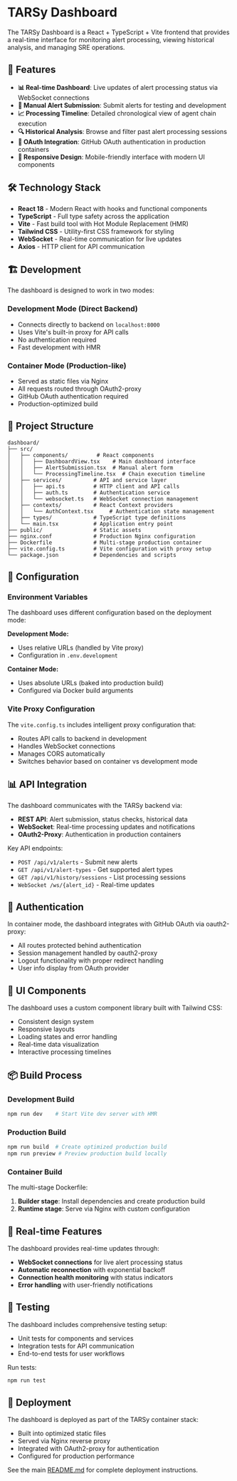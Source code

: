 # TARSy Dashboard

The TARSy Dashboard is a React + TypeScript + Vite frontend that provides a real-time interface for monitoring alert processing, viewing historical analysis, and managing SRE operations.

## 🚀 Features

- **📊 Real-time Dashboard**: Live updates of alert processing status via WebSocket connections
- **📝 Manual Alert Submission**: Submit alerts for testing and development
- **📈 Processing Timeline**: Detailed chronological view of agent chain execution
- **🔍 Historical Analysis**: Browse and filter past alert processing sessions  
- **🔐 OAuth Integration**: GitHub OAuth authentication in production containers
- **📱 Responsive Design**: Mobile-friendly interface with modern UI components

## 🛠️ Technology Stack

- **React 18** - Modern React with hooks and functional components
- **TypeScript** - Full type safety across the application
- **Vite** - Fast build tool with Hot Module Replacement (HMR)
- **Tailwind CSS** - Utility-first CSS framework for styling
- **WebSocket** - Real-time communication for live updates
- **Axios** - HTTP client for API communication

## 🏗️ Development

The dashboard is designed to work in two modes:

### Development Mode (Direct Backend)
- Connects directly to backend on `localhost:8000`
- Uses Vite's built-in proxy for API calls
- No authentication required
- Fast development with HMR

### Container Mode (Production-like)
- Served as static files via Nginx
- All requests routed through OAuth2-proxy
- GitHub OAuth authentication required
- Production-optimized build

## 📁 Project Structure

```
dashboard/
├── src/
│   ├── components/         # React components
│   │   ├── DashboardView.tsx    # Main dashboard interface
│   │   ├── AlertSubmission.tsx  # Manual alert form
│   │   └── ProcessingTimeline.tsx  # Chain execution timeline
│   ├── services/          # API and service layer
│   │   ├── api.ts         # HTTP client and API calls
│   │   ├── auth.ts        # Authentication service
│   │   └── websocket.ts   # WebSocket connection management
│   ├── contexts/          # React Context providers
│   │   └── AuthContext.tsx     # Authentication state management
│   ├── types/             # TypeScript type definitions
│   └── main.tsx           # Application entry point
├── public/                # Static assets
├── nginx.conf             # Production Nginx configuration
├── Dockerfile             # Multi-stage production container
├── vite.config.ts         # Vite configuration with proxy setup
└── package.json           # Dependencies and scripts
```

## 🔧 Configuration

### Environment Variables

The dashboard uses different configuration based on the deployment mode:

**Development Mode:**
- Uses relative URLs (handled by Vite proxy)
- Configuration in `.env.development`

**Container Mode:**
- Uses absolute URLs (baked into production build)
- Configured via Docker build arguments

### Vite Proxy Configuration

The `vite.config.ts` includes intelligent proxy configuration that:
- Routes API calls to backend in development
- Handles WebSocket connections
- Manages CORS automatically
- Switches behavior based on container vs development mode

## 📊 API Integration

The dashboard communicates with the TARSy backend via:

- **REST API**: Alert submission, status checks, historical data
- **WebSocket**: Real-time processing updates and notifications
- **OAuth2-Proxy**: Authentication in production containers

Key API endpoints:
- `POST /api/v1/alerts` - Submit new alerts
- `GET /api/v1/alert-types` - Get supported alert types  
- `GET /api/v1/history/sessions` - List processing sessions
- `WebSocket /ws/{alert_id}` - Real-time updates

## 🔐 Authentication

In container mode, the dashboard integrates with GitHub OAuth via oauth2-proxy:
- All routes protected behind authentication
- Session management handled by oauth2-proxy
- Logout functionality with proper redirect handling
- User info display from OAuth provider

## 🎨 UI Components

The dashboard uses a custom component library built with Tailwind CSS:
- Consistent design system
- Responsive layouts
- Loading states and error handling
- Real-time data visualization
- Interactive processing timelines

## 📦 Build Process

### Development Build
```bash
npm run dev    # Start Vite dev server with HMR
```

### Production Build
```bash
npm run build  # Create optimized production build
npm run preview # Preview production build locally
```

### Container Build
The multi-stage Dockerfile:
1. **Builder stage**: Install dependencies and create production build
2. **Runtime stage**: Serve via Nginx with custom configuration

## 🔄 Real-time Features

The dashboard provides real-time updates through:
- **WebSocket connections** for live alert processing status
- **Automatic reconnection** with exponential backoff
- **Connection health monitoring** with status indicators
- **Error handling** with user-friendly notifications

## 🧪 Testing

The dashboard includes comprehensive testing setup:
- Unit tests for components and services
- Integration tests for API communication
- End-to-end tests for user workflows

Run tests:
```bash
npm run test
```

## 🚀 Deployment

The dashboard is deployed as part of the TARSy container stack:
- Built into optimized static files
- Served via Nginx reverse proxy
- Integrated with OAuth2-proxy for authentication
- Configured for production performance

See the main [README.md](../README.md) for complete deployment instructions.